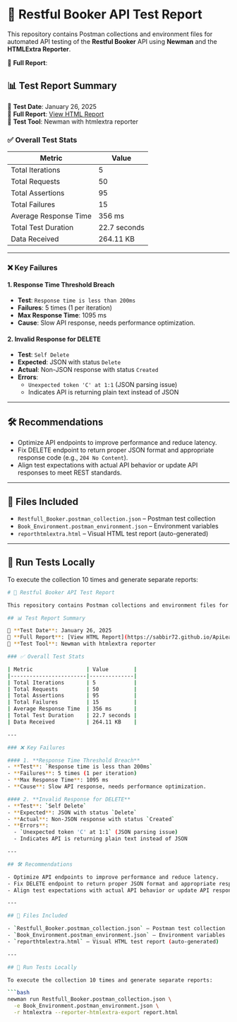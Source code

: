 # 🧪 Restful Booker API Test Report

This repository contains Postman collections and environment files for automated API testing of the **Restful Booker** API using **Newman** and the **HTMLExtra Reporter**.

🔗 **Full Report**: 

## 📊 Test Report Summary

📅 **Test Date**: January 26, 2025  
🔗 **Full Report**: [View HTML Report](https://sabbir72.github.io/ApiLearnwith_csv_env_collection/reporthtmlextra.html)  
🧪 **Test Tool**: Newman with htmlextra reporter

### ✅ Overall Test Stats

| Metric                 | Value        |
|------------------------|--------------|
| Total Iterations       | 5            |
| Total Requests         | 50           |
| Total Assertions       | 95           |
| Total Failures         | 15           |
| Average Response Time  | 356 ms       |
| Total Test Duration    | 22.7 seconds |
| Data Received          | 264.11 KB    |

---

### ❌ Key Failures

#### 1. **Response Time Threshold Breach**
- **Test**: `Response time is less than 200ms`
- **Failures**: 5 times (1 per iteration)
- **Max Response Time**: 1095 ms
- **Cause**: Slow API response, needs performance optimization.

#### 2. **Invalid Response for DELETE**
- **Test**: `Self Delete`
- **Expected**: JSON with status `Delete`
- **Actual**: Non-JSON response with status `Created`
- **Errors**:
  - `Unexpected token 'C' at 1:1` (JSON parsing issue)
  - Indicates API is returning plain text instead of JSON

---

## 🛠 Recommendations

- Optimize API endpoints to improve performance and reduce latency.
- Fix DELETE endpoint to return proper JSON format and appropriate response code (e.g., `204 No Content`).
- Align test expectations with actual API behavior or update API responses to meet REST standards.

---

## 📁 Files Included

- `Restfull_Booker.postman_collection.json` – Postman test collection
- `Book_Environment.postman_environment.json` – Environment variables
- `reporthtmlextra.html` – Visual HTML test report (auto-generated)

---

## 🚀 Run Tests Locally

To execute the collection 10 times and generate separate reports:

```bash
# 🧪 Restful Booker API Test Report

This repository contains Postman collections and environment files for automated API testing of the **Restful Booker** API using **Newman** and the **HTMLExtra Reporter**.

## 📊 Test Report Summary

📅 **Test Date**: January 26, 2025  
🔗 **Full Report**: [View HTML Report](https://sabbir72.github.io/ApiLearnwith_csv_env_collection/reporthtmlextra.html)  
🧪 **Test Tool**: Newman with htmlextra reporter

### ✅ Overall Test Stats

| Metric                 | Value        |
|------------------------|--------------|
| Total Iterations       | 5            |
| Total Requests         | 50           |
| Total Assertions       | 95           |
| Total Failures         | 15           |
| Average Response Time  | 356 ms       |
| Total Test Duration    | 22.7 seconds |
| Data Received          | 264.11 KB    |

---

### ❌ Key Failures

#### 1. **Response Time Threshold Breach**
- **Test**: `Response time is less than 200ms`
- **Failures**: 5 times (1 per iteration)
- **Max Response Time**: 1095 ms
- **Cause**: Slow API response, needs performance optimization.

#### 2. **Invalid Response for DELETE**
- **Test**: `Self Delete`
- **Expected**: JSON with status `Delete`
- **Actual**: Non-JSON response with status `Created`
- **Errors**:
  - `Unexpected token 'C' at 1:1` (JSON parsing issue)
  - Indicates API is returning plain text instead of JSON

---

## 🛠 Recommendations

- Optimize API endpoints to improve performance and reduce latency.
- Fix DELETE endpoint to return proper JSON format and appropriate response code (e.g., `204 No Content`).
- Align test expectations with actual API behavior or update API responses to meet REST standards.

---

## 📁 Files Included

- `Restfull_Booker.postman_collection.json` – Postman test collection
- `Book_Environment.postman_environment.json` – Environment variables
- `reporthtmlextra.html` – Visual HTML test report (auto-generated)

---

## 🚀 Run Tests Locally

To execute the collection 10 times and generate separate reports:

```bash
newman run Restfull_Booker.postman_collection.json \
  -e Book_Environment.postman_environment.json \
  -r htmlextra --reporter-htmlextra-export report.html


